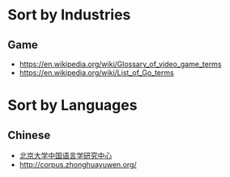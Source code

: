# Sort by Industries

## Game
- https://en.wikipedia.org/wiki/Glossary_of_video_game_terms
- https://en.wikipedia.org/wiki/List_of_Go_terms

# Sort by Languages
## Chinese
- [北京大学中国语言学研究中心](http://ccl.pku.edu.cn:8080/ccl_corpus/)
- http://corpus.zhonghuayuwen.org/